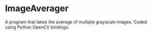 ImageAverager
=============

A program that takes the average of multiple grayscale images. Coded using Python OpenCV bindings.
